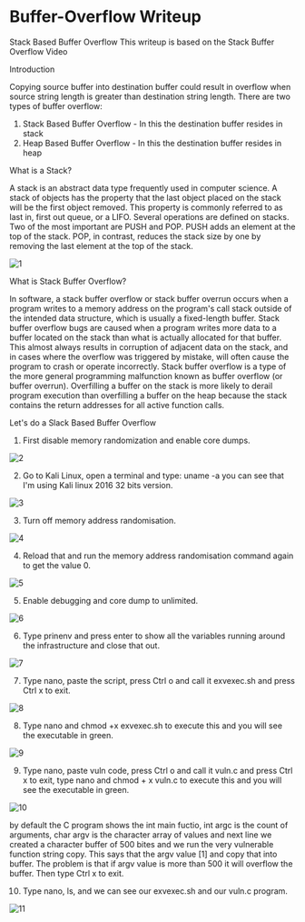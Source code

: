 # Buffer-Overflow Writeup
Stack Based Buffer Overflow 
This writeup is based on the Stack Buffer Overflow Video


Introduction

Copying source buffer into destination buffer could result in overflow when source string length is greater than destination string length.
There are two types of buffer overflow:
1. Stack Based Buffer Overflow - In this the destination buffer resides in stack
2. Heap Based Buffer Overflow - In this the destination buffer resides in heap

What is a Stack?

A stack is an abstract data type frequently used in computer science. A stack of objects has the property that the last object placed on the stack will be the first object removed. This property is commonly referred to as last in, first out queue, or a LIFO.
Several operations are defined on stacks. Two of the most important are PUSH and POP. PUSH adds an element at the top of the stack. POP, in contrast, reduces the stack size by one by removing the last element at the top of the stack.

![1](https://user-images.githubusercontent.com/50174329/80055208-c226a300-853e-11ea-889e-1c0ec3be2ab9.PNG)

What is Stack Buffer Overflow?

In software, a stack buffer overflow or stack buffer overrun occurs when a program writes to a memory address on the program's call stack outside of the intended data structure, which is usually a fixed-length buffer. Stack buffer overflow bugs are caused when a program writes more data to a buffer located on the stack than what is actually allocated for that buffer. This almost always results in corruption of adjacent data on the stack, and in cases where the overflow was triggered by mistake, will often cause the program to crash or operate incorrectly. Stack buffer overflow is a type of the more general programming malfunction known as buffer overflow (or buffer overrun). Overfilling a buffer on the stack is more likely to derail program execution than overfilling a buffer on the heap because the stack contains the return addresses for all active function calls.

Let's do a Slack Based Buffer Overflow

1. First disable memory randomization and enable core dumps.

![2](https://user-images.githubusercontent.com/50174329/80057143-88a46680-8543-11ea-9d8e-b77f44e96906.PNG)

2. Go to Kali Linux, open a terminal and type: uname -a you can see that I'm using Kali linux 2016 32 bits version.

![3](https://user-images.githubusercontent.com/50174329/80057850-411eda00-8545-11ea-9b0a-bd8b9021c8c1.PNG)

3. Turn off memory address randomisation.

![4](https://user-images.githubusercontent.com/50174329/80058085-f2257480-8545-11ea-9a96-e925a3c8655a.PNG)

4. Reload that and run the memory address randomisation command again to get the value 0.

![5](https://user-images.githubusercontent.com/50174329/80058943-3f0a4a80-8548-11ea-8ad9-4dc215965c35.PNG)

5. Enable debugging and core dump to unlimited.

![6](https://user-images.githubusercontent.com/50174329/80059110-bd66ec80-8548-11ea-8140-4e2d08ddbefa.PNG)

6. Type prinenv and press enter to show all the variables running around the infrastructure and close that out.

![7](https://user-images.githubusercontent.com/50174329/80059370-788f8580-8549-11ea-9e0b-a43e12eb20a5.PNG)

7. Type nano, paste the script, press Ctrl o and call it exvexec.sh and press Ctrl x to exit.



![8](https://user-images.githubusercontent.com/50174329/80059572-f489cd80-8549-11ea-8530-ea3d44586ecc.PNG)

8. Type nano and chmod +x exvexec.sh to execute this and you will see the executable in green.

![9](https://user-images.githubusercontent.com/50174329/80059872-b9d46500-854a-11ea-8a4d-72c2885a8bd4.PNG)

9. Type nano, paste vuln code, press Ctrl o and call it vuln.c and press Ctrl x to exit, type nano and chmod + x vuln.c to execute this and you will see the executable in green. 

![10](https://user-images.githubusercontent.com/50174329/80060168-81815680-854b-11ea-89e3-e548e5970ee3.PNG)

by default the C program shows the int main fuctio, int argc is the count of arguments, char argv is the character array of values and next line we created a character buffer of 500 bites and we run the very vulnerable function string copy. This says that the argv value [1] and copy that into buffer. The problem is that if argv value is more than 500 it will overflow the buffer. Then type Ctrl x to exit.

10. Type nano, ls, and we can see our exvexec.sh and our vuln.c program. 

![11](https://user-images.githubusercontent.com/50174329/80060787-091b9500-854d-11ea-98f0-64f41953c154.PNG)
























   

 

